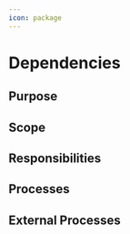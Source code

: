 ```yaml
---
icon: package
---
```


# Dependencies

## Purpose

## Scope

## Responsibilities

## Processes

## External Processes
